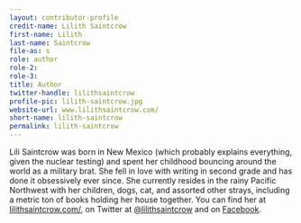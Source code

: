 ```yaml
---
layout: contributor-profile
credit-name: Lilith Saintcrow
first-name: Lilith
last-name: Saintcrow
file-as: s
role: author
role-2:
role-3:
title: Author
twitter-handle: lilithsaintcrow
profile-pic: lilith-saintcrow.jpg
website-url: www.lilithsaintcrow.com/
short-name: lilith-saintcrow
permalink: lilith-saintcrow
---
```


Lili Saintcrow was born in New Mexico (which probably explains everything, given the nuclear testing) and spent her childhood bouncing around the world as a military brat. She fell in love with writing in second grade and has done it obsessively ever since. She currently resides in the rainy Pacific Northwest with her children, dogs, cat, and assorted other strays, including a metric ton of books holding her house together. You can find her at [lilithsaintcrow.com/](http://www.lilithsaintcrow.com/), on Twitter at [@lilithsaintcrow](https://twitter.com/lilithsaintcrow) and on [Facebook](https://www.facebook.com/pages/Lilith-Saintcrow/172118402032).
